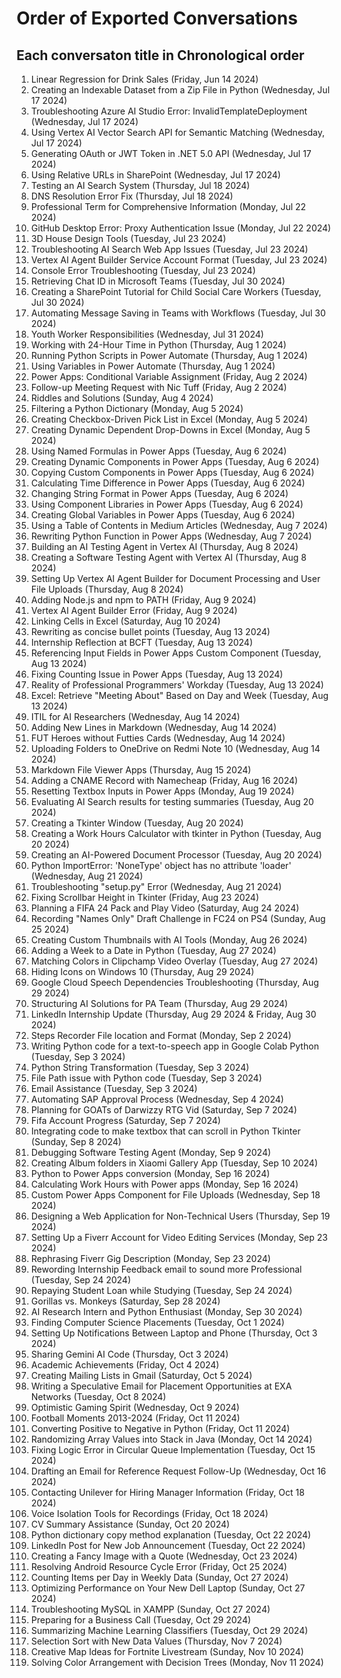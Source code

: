 # Order of Exported Conversations

## Each conversaton title in Chronological order

1. Linear Regression for Drink Sales (Friday, Jun 14 2024)
2. Creating an Indexable Dataset from a Zip File in Python (Wednesday, Jul 17 2024)
3. Troubleshooting Azure AI Studio Error: InvalidTemplateDeployment (Wednesday, Jul 17 2024)
4. Using Vertex AI Vector Search API for Semantic Matching (Wednesday, Jul 17 2024)
5. Generating OAuth or JWT Token in .NET 5.0 API (Wednesday, Jul 17 2024)
6. Using Relative URLs in SharePoint (Wednesday, Jul 17 2024)
7. Testing an AI Search System (Thursday, Jul 18 2024)
8. DNS Resolution Error Fix (Thursday, Jul 18 2024)
9. Professional Term for Comprehensive Information (Monday, Jul 22 2024)
10. GitHub Desktop Error: Proxy Authentication Issue (Monday, Jul 22 2024)
11. 3D House Design Tools (Tuesday, Jul 23 2024)
12. Troubleshooting AI Search Web App Issues (Tuesday, Jul 23 2024)
13. Vertex AI Agent Builder Service Account Format (Tuesday, Jul 23 2024)
14. Console Error Troubleshooting (Tuesday, Jul 23 2024)
15. Retrieving Chat ID in Microsoft Teams (Tuesday, Jul 30 2024)
16. Creating a SharePoint Tutorial for Child Social Care Workers (Tuesday, Jul 30 2024)
17. Automating Message Saving in Teams with Workflows (Tuesday, Jul 30 2024)
18. Youth Worker Responsibilities (Wednesday, Jul 31 2024)
19. Working with 24-Hour Time in Python (Thursday, Aug 1 2024)
20. Running Python Scripts in Power Automate (Thursday, Aug 1 2024)
21. Using Variables in Power Automate (Thursday, Aug 1 2024)
22. Power Apps: Conditional Variable Assignment (Friday, Aug 2 2024)
23. Follow-up Meeting Request with Nic Tuff (Friday, Aug 2 2024)
24. Riddles and Solutions (Sunday, Aug 4 2024)
25. Filtering a Python Dictionary (Monday, Aug 5 2024)
26. Creating Checkbox-Driven Pick List in Excel (Monday, Aug 5 2024)
27. Creating Dynamic Dependent Drop-Downs in Excel (Monday, Aug 5 2024)
28. Using Named Formulas in Power Apps (Tuesday, Aug 6 2024)
29. Creating Dynamic Components in Power Apps (Tuesday, Aug 6 2024)
30. Copying Custom Components in Power Apps (Tuesday, Aug 6 2024)
31. Calculating Time Difference in Power Apps (Tuesday, Aug 6 2024)
32. Changing String Format in Power Apps (Tuesday, Aug 6 2024)
33. Using Component Libraries in Power Apps (Tuesday, Aug 6 2024)
34. Creating Global Variables in Power Apps (Tuesday, Aug 6 2024)
35. Using a Table of Contents in Medium Articles (Wednesday, Aug 7 2024)
36. Rewriting Python Function in Power Apps (Wednesday, Aug 7 2024)
37. Building an AI Testing Agent in Vertex AI (Thursday, Aug 8 2024)
38. Creating a Software Testing Agent with Vertex AI (Thursday, Aug 8 2024)
39. Setting Up Vertex AI Agent Builder for Document Processing and User File Uploads (Thursday, Aug 8 2024)
40. Adding Node.js and npm to PATH (Friday, Aug 9 2024)
41. Vertex AI Agent Builder Error (Friday, Aug 9 2024)
42. Linking Cells in Excel (Saturday, Aug 10 2024)
43. Rewriting as concise bullet points (Tuesday, Aug 13 2024)
44. Internship Reflection at BCFT (Tuesday, Aug 13 2024)
45. Referencing Input Fields in Power Apps Custom Component (Tuesday, Aug 13 2024)
46. Fixing Counting Issue in Power Apps (Tuesday, Aug 13 2024)
47. Reality of Professional Programmers' Workday (Tuesday, Aug 13 2024)
48. Excel: Retrieve "Meeting About" Based on Day and Week (Tuesday, Aug 13 2024)
49. ITIL for AI Researchers (Wednesday, Aug 14 2024)
50. Adding New Lines in Markdown (Wednesday, Aug 14 2024)
51. FUT Heroes without Futties Cards (Wednesday, Aug 14 2024)
52. Uploading Folders to OneDrive on Redmi Note 10 (Wednesday, Aug 14 2024)
53. Markdown File Viewer Apps (Thursday, Aug 15 2024)
54. Adding a CNAME Record with Namecheap (Friday, Aug 16 2024)
55. Resetting Textbox Inputs in Power Apps (Monday, Aug 19 2024)
56. Evaluating AI Search results for testing summaries (Tuesday, Aug 20 2024)
57. Creating a Tkinter Window (Tuesday, Aug 20 2024)
58. Creating a Work Hours Calculator with tkinter in Python (Tuesday, Aug 20 2024)
59. Creating an AI-Powered Document Processor (Tuesday, Aug 20 2024)
60. Python ImportError: 'NoneType' object has no attribute 'loader' (Wednesday, Aug 21 2024)
61. Troubleshooting "setup.py" Error (Wednesday, Aug 21 2024)
62. Fixing Scrollbar Height in Tkinter (Friday, Aug 23 2024)
63. Planning a FIFA 24 Pack and Play Video (Saturday, Aug 24 2024)
64. Recording "Names Only" Draft Challenge in FC24 on PS4 (Sunday, Aug 25 2024)
65. Creating Custom Thumbnails with AI Tools (Monday, Aug 26 2024)
66. Adding a Week to a Date in Python (Tuesday, Aug 27 2024)
67. Matching Colors in Clipchamp Video Overlay (Tuesday, Aug 27 2024)
68. Hiding Icons on Windows 10 (Thursday, Aug 29 2024)
69. Google Cloud Speech Dependencies Troubleshooting (Thursday, Aug 29 2024)
70. Structuring AI Solutions for PA Team (Thursday, Aug 29 2024)
71. LinkedIn Internship Update (Thursday, Aug 29 2024 & Friday, Aug 30 2024)
72. Steps Recorder File location and Format (Monday, Sep 2 2024)
73. Writing Python code for a text-to-speech app in Google Colab Python (Tuesday, Sep 3 2024)
74. Python String Transformation (Tuesday, Sep 3 2024)
75. File Path issue with Python code (Tuesday, Sep 3 2024)
76. Email Assistance (Tuesday, Sep 3 2024)
77. Automating SAP Approval Process (Wednesday, Sep 4 2024)
78. Planning for GOATs of Darwizzy RTG Vid (Saturday, Sep 7 2024)
79. Fifa Account Progress (Saturday, Sep 7 2024)
80. Integrating code to make textbox that can scroll in Python Tkinter (Sunday, Sep 8 2024)
81. Debugging Software Testing Agent (Monday, Sep 9 2024)
82. Creating Album folders in Xiaomi Gallery App (Tuesday, Sep 10 2024)
83. Python to Power Apps conversion (Monday, Sep 16 2024)
84. Calculating Work Hours with Power apps (Monday, Sep 16 2024)
85. Custom Power Apps Component for File Uploads (Wednesday, Sep 18 2024)
86. Designing a Web Application for Non-Technical Users (Thursday, Sep 19 2024)
87. Setting Up a Fiverr Account for Video Editing Services (Monday, Sep 23 2024)
88. Rephrasing Fiverr Gig Description (Monday, Sep 23 2024)
89. Rewording Internship Feedback email to sound more Professional (Tuesday, Sep 24 2024)
90. Repaying Student Loan while Studying (Tuesday, Sep 24 2024)
91. Gorillas vs. Monkeys (Saturday, Sep 28 2024)
92. AI Research Intern and Python Enthusiast (Monday, Sep 30 2024)
93. Finding Computer Science Placements (Tuesday, Oct 1 2024)
94. Setting Up Notifications Between Laptop and Phone (Thursday, Oct 3 2024)
95. Sharing Gemini AI Code (Thursday, Oct 3 2024)
96. Academic Achievements (Friday, Oct 4 2024)
97. Creating Mailing Lists in Gmail (Saturday, Oct 5 2024)
98. Writing a Speculative Email for Placement Opportunities at EXA Networks (Tuesday, Oct 8 2024)
99. Optimistic Gaming Spirit (Wednesday, Oct 9 2024)
100. Football Moments 2013-2024 (Friday, Oct 11 2024)
101. Converting Positive to Negative in Python (Friday, Oct 11 2024)
102. Randomizing Array Values into Stack in Java (Monday, Oct 14 2024)
103. Fixing Logic Error in Circular Queue Implementation (Tuesday, Oct 15 2024)
104. Drafting an Email for Reference Request Follow-Up (Wednesday, Oct 16 2024)
105. Contacting Unilever for Hiring Manager Information (Friday, Oct 18 2024)
106. Voice Isolation Tools for Recordings (Friday, Oct 18 2024)
107. CV Summary Assistance (Sunday, Oct 20 2024)
108. Python dictionary copy method explanation (Tuesday, Oct 22 2024)
109. LinkedIn Post for New Job Announcement (Tuesday, Oct 22 2024)
110. Creating a Fancy Image with a Quote (Wednesday, Oct 23 2024)
111. Resolving Android Resource Cycle Error (Friday, Oct 25 2024)
112. Counting Items per Day in Weekly Data (Sunday, Oct 27 2024)
113. Optimizing Performance on Your New Dell Laptop (Sunday, Oct 27 2024)
114. Troubleshooting MySQL in XAMPP (Sunday, Oct 27 2024)
115. Preparing for a Business Call (Tuesday, Oct 29 2024)
116. Summarizing Machine Learning Classifiers (Tuesday, Oct 29 2024)
117. Selection Sort with New Data Values (Thursday, Nov 7 2024)
118. Creative Map Ideas for Fortnite Livestream (Sunday, Nov 10 2024)
119. Solving Color Arrangement with Decision Trees (Monday, Nov 11 2024)
